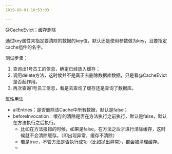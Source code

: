 ```yaml
---
2019-08-01 10:53:03

---
```




@CacheEvict：缓存删除

通过key属性来指定要清除的数据的key值，默认还是使用参数做为key，且要指定cache组件的名字。



测试步骤：

1. 查询出1号员工的信息，确定已经放入缓存；
2. 调用delete方法，这时候并不是真正去删除数据库数据，只是看@CacheEvict是否起作用。
3. 再次查询1号员工信息，看是去查询了缓存还是查询了数据库。



属性用法

- allEntries：是否删除该Cache中所有数据，默认是false；
- beforeInvocation：缓存的清除是否在方法执行之前执行，默认是false，默认在方法执行之后执行。
  - 比如在方法报错的时候，如果是false，在方法之后才进行清除缓存，这时候就不会清除缓存。（即出现异常，缓存不清除）
  - 若是true，不管方法是否执行成功（比如抛出异常），都会被清理缓存。
  - 